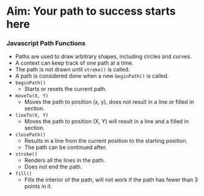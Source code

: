 # Aim: Your path to success starts here

### Javascript Path Functions

- Paths are used to draw arbitrary shapes, including circles and curves.
- A context can keep track of one path at a time.
- The path is not drawn until ```stroke()``` is called.
- A path is considered done when a new ```beginPath()``` is called.
- ```beginPath()```
  - Starts or resets the current path.
- ```moveTo(X, Y)```
  - Moves the path to position (x, y), does not result in a line or filled in section.
- ```lineTo(X, Y)```
  - Moves the path to position (X, Y) will result in a line and a filled in section.
- ```closePath()```
  - Results in a line from the current position to the starting position. 
  - The path can be continued after.
- ```stroke()```
  - Renders all the lines in the path.
  - Does not end the path.
- ```fill()```
  - Fills the interior of the path, will not work if the path has fewer than 3 points in it.